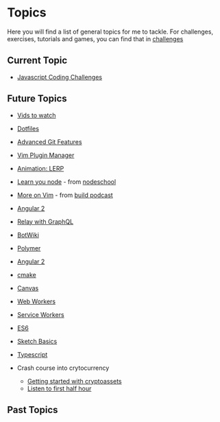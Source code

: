 # Topics

Here you will find a list of general topics for me to tackle. For challenges, exercises, tutorials and games, you can find that in [challenges](./challenges.md)

## Current Topic

* [Javascript Coding Challenges](https://github.com/kolodny/exercises)

## Future Topics

* [Vids to watch](https://hacks.mozilla.org/2014/12/you-cant-go-wrong-watching-javascript-talks/)
* [Dotfiles](http://dotfiles.github.io/)
* [Advanced Git Features](https://github.com/git-game/git-game-v2)
* [Vim Plugin Manager](https://github.com/junegunn/vim-plug)
* [Animation: LERP](http://codepen.io/rachsmith/post/animation-tip-lerp)
* [Learn you node](https://github.com/workshopper/learnyounode) - from [nodeschool](http://nodeschool.io/#workshoppers)
* [More on Vim](http://build-podcast.com/vim/) - from [build podcast](http://build-podcast.com/)
* [Angular 2](https://angular.io/docs/ts/latest/quickstart.html)
* [Relay with GraphQL](https://facebook.github.io/relay/)
* [BotWiki](https://botwiki.org/tutorials/)
* [Polymer](https://egghead.io/series/creating-custom-web-elements-with-polymer)
* [Angular 2](https://angular.io/)
* [cmake](https://cmake.org/)
* [Canvas](https://developer.mozilla.org/en-US/docs/Web/API/Canvas_API/Tutorial)
* [Web Workers](https://developer.mozilla.org/en-US/docs/Web/API/Web_Workers_API/Using_web_workers)
* [Service Workers](https://developer.mozilla.org/en-US/docs/Web/API/Service_Worker_API)
* [ES6](https://github.com/sgaurav/understanding-es6)
* [Sketch Basics](https://teamtreehouse.com/library/sketch-basics)
* [Typescript](https://thinkster.io/tutorials/getting-started-with-typescript)

* Crash course into crytocurrency
  * [Getting started with cryptoassets](https://docs.google.com/document/d/1qOxQwB9lm02rIVUI6_YOJri9EA_1Qwog7HpncqkoGuI)
  * [Listen to first half hour](https://tim.blog/2017/06/04/nick-szabo/)

## Past Topics
